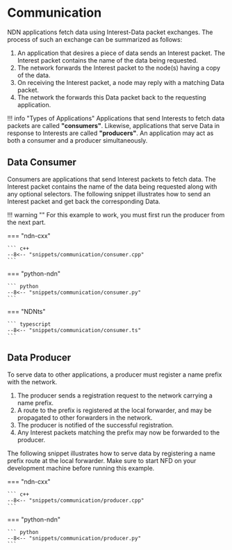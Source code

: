 # Communication

NDN applications fetch data using Interest-Data packet exchanges. The process of such an exchange can be summarized as follows:

  1. An application that desires a piece of data sends an Interest packet.
     The Interest packet contains the name of the data being requested.
  1. The network forwards the Interest packet to the node(s) having a copy of the data.
  1. On receiving the Interest packet, a node may reply with a matching Data packet.
  1. The network the forwards this Data packet back to the requesting application.

!!! info "Types of Applications"
    Applications that send Interests to fetch data packets are called **"consumers"**.
    Likewise, applications that serve Data in response to Interests are called **"producers"**.
    An application may act as both a consumer and a producer simultaneously.

## Data Consumer

Consumers are applications that send Interest packets to fetch data. The Interest packet contains the name of the data being requested along with any optional selectors. The following snippet illustrates how to send an Interest packet and get back the corresponding Data.

!!! warning ""
    For this example to work, you must first run the producer from the next part.

=== "ndn-cxx"

    ``` c++
    --8<-- "snippets/communication/consumer.cpp"
    ```

=== "python-ndn"

    ``` python
    --8<-- "snippets/communication/consumer.py"
    ```

=== "NDNts"

    ``` typescript
    --8<-- "snippets/communication/consumer.ts"
    ```

## Data Producer

To serve data to other applications, a producer must register a name prefix with the network.

  1. The producer sends a registration request to the network carrying a name prefix.
  1. A route to the prefix is registered at the local forwarder, and may be propagated to other forwarders in the network.
  1. The producer is notified of the successful registration.
  1. Any Interest packets matching the prefix may now be forwarded to the producer.

The following snippet illustrates how to serve data by registering a name prefix route at the local forwarder.
Make sure to start NFD on your development machine before running this example.

=== "ndn-cxx"

    ``` c++
    --8<-- "snippets/communication/producer.cpp"
    ```

=== "python-ndn"

    ``` python
    --8<-- "snippets/communication/producer.py"
    ```
